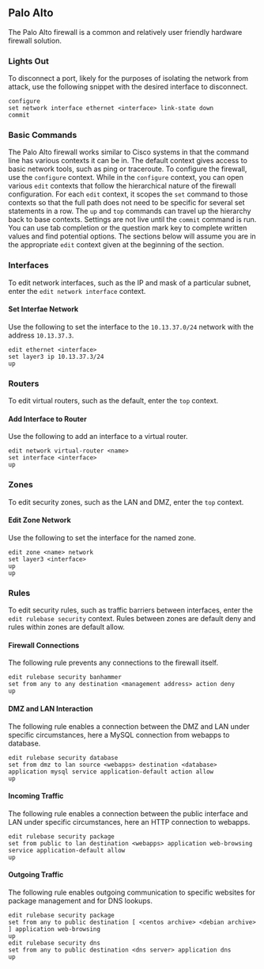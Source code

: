 ## Palo Alto

The Palo Alto firewall is a common and relatively user friendly hardware firewall solution.


### Lights Out

To disconnect a port, likely for the purposes of isolating the network from attack, use the following snippet with the desired interface to disconnect.

```paloalto
configure
set network interface ethernet <interface> link-state down
commit
```


### Basic Commands

The Palo Alto firewall works similar to Cisco systems in that the command line has various contexts it can be in. The default context gives access to basic network tools, such as ping or traceroute. To configure the firewall, use the `configure` context. While in the `configure` context, you can open various `edit` contexts that follow the hierarchical nature of the firewall configuration. For each `edit` context, it scopes the `set` command to those contexts so that the full path does not need to be specific for several set statements in a row. The `up` and `top` commands can travel up the hierarchy back to base contexts. Settings are not live until the `commit` command is run. You can use tab completion or the question mark key to complete written values and find potential options. The sections below will assume you are in the appropriate `edit` context given at the beginning of the section.


### Interfaces

To edit network interfaces, such as the IP and mask of a particular subnet, enter the `edit network interface` context.


#### Set Interfae Network

Use the following to set the interface to the `10.13.37.0/24` network with the address `10.13.37.3`.

```paloalto
edit ethernet <interface>
set layer3 ip 10.13.37.3/24
up
```


### Routers

To edit virtual routers, such as the default, enter the `top` context.


#### Add Interface to Router

Use the following to add an interface to a virtual router.

```paloalto
edit network virtual-router <name>
set interface <interface>
up
```


### Zones

To edit security zones, such as the LAN and DMZ, enter the `top` context.


#### Edit Zone Network

Use the following to set the interface for the named zone.

```paloalto
edit zone <name> network
set layer3 <interface>
up
up
```


### Rules

To edit security rules, such as traffic barriers between interfaces, enter the `edit rulebase security` context. Rules between zones are default deny and rules within zones are default allow.


#### Firewall Connections

The following rule prevents any connections to the firewall itself.

```paloalto
edit rulebase security banhammer
set from any to any destination <management address> action deny
up
```


#### DMZ and LAN Interaction

The following rule enables a connection between the DMZ and LAN under specific circumstances, here a MySQL connection from webapps to database.

```paloalto
edit rulebase security database
set from dmz to lan source <webapps> destination <database> application mysql service application-default action allow
up
```


#### Incoming Traffic

The following rule enables a connection between the public interface and LAN under specific circumstances, here an HTTP connection to webapps.

```paloalto
edit rulebase security package
set from public to lan destination <webapps> application web-browsing service application-default allow
up
```


#### Outgoing Traffic

The following rule enables outgoing communication to specific websites for package management and for DNS lookups.

```paloalto
edit rulebase security package
set from any to public destination [ <centos archive> <debian archive> ] application web-browsing
up
edit rulebase security dns
set from any to public destination <dns server> application dns
up
```
